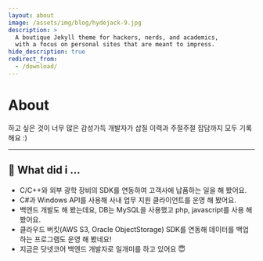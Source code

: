 ```yaml
---
layout: about
image: /assets/img/blog/hydejack-9.jpg
description: >
  A boutique Jekyll theme for hackers, nerds, and academics,
  with a focus on personal sites that are meant to impress.
hide_description: true
redirect_from:
  - /download/
---
```


<script src="/timeline.min.js"></script>
<link href="/timeline.min.css" rel="stylesheet" />


# About

<!--author-->

하고 싶은 것이 너무 많은 감성가득 개발자가 삽질 이력과 주절주절 잡담까지 모두 기록해요 :)

---

<!--
<div class="timeline" style="width: 100%">
    <div class="timeline__wrap">
        <div class="timeline__items">
            <div class="timeline__item">
                <div class="timeline__content">
                    Content / markup here
                </div>
            </div>
            <div class="timeline__item">
                <div class="timeline__content">
                    Content / markup here
                </div>
            </div>
            <div class="timeline__item">
                <div class="timeline__content">
                    Content / markup here
                </div>
            </div>
            <div class="timeline__item">
                <div class="timeline__content">
                    Content / markup here
                </div>
            </div>
            <div class="timeline__item">
                <div class="timeline__content">
                    Content / markup here
                </div>
            </div>
        </div>
    </div>
</div>
-->

<script>
//   timeline(document.querySelectorAll('.timeline'), {
//     verticalStartPosition: 'right',
//     verticalTrigger: '150px'
// });
</script>


## 🚀 What did i ...

- C/C++와 외부 광학 장비의 SDK를 연동하여 고객사에 납품하는 일을 해 봤어요.
- C#과 Windows API를 사용해 사내 업무 지원 클라이언트를 운영 해 봤어요.
- 백엔드 개발도 해 봤는데요, DB는 MySQL을 사용했고 php, javascript를 사용 해 봤어요.
- 클라우드 버킷(AWS S3, Oracle ObjectStorage) SDK를 연동해 데이터를 백업하는 프로그램도 운영 해 봤네요!
- 지금은 닷넷코어 백엔드 개발자로 일개미를 하고 있어요 😇

<!-- 
## 🚀 projects

- test 1
- test 2

## 🚀 sub2

- test 3
- test 4 -->